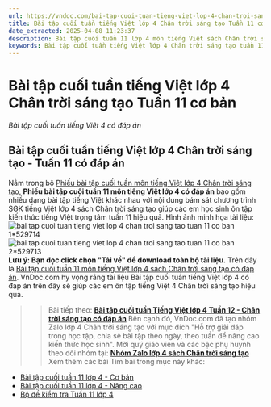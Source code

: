 ```yaml
---
url: https://vndoc.com/bai-tap-cuoi-tuan-tieng-viet-lop-4-chan-troi-sang-tao-tuan-11-co-ban-309231
title: Bài tập cuối tuần tiếng Việt lớp 4 Chân trời sáng tạo Tuần 11 cơ bản - Bài tập cuối tuần tiếng Việt 4 có đáp án - VnDoc.com
date_extracted: 2025-04-08 11:23:37
description: Bài tập cuối tuần 11 lớp 4 môn tiếng Việt sách Chân trời sáng tạo có đáp án bao gồm nhiều dạng bài luyện tập tiếng Việt 4 khác nhau.
keywords: Bài tập cuối tuần tiếng Việt lớp 4 Chân trời sáng tạo tuần 11,bài tập cuối tuần tiếng việt 4 tuần 11,bài tập cuối tuần môn tiếng việt lớp 4 Chân trời sáng tạo tuần 11,bài tập cuối tuần tiếng việt lớp 4 sách Chân trời sáng tạo tuần 11,bài tập cuối tuần 11 môn tiếng việt lớp 4 Chân trời sáng tạo,bài tập cuối tuần 11 tiếng việt 4 Chân trời sáng tạo,bài tập tiếng việt lớp 4 tuần 11,phiếu bài tập tiếng việt lớp 4 tuần 11,đề tiếng việt lớp 4 tuần 11
---
```


# Bài tập cuối tuần tiếng Việt lớp 4 Chân trời sáng tạo Tuần 11 cơ bản
 _Bài tập cuối tuần tiếng Việt 4 có đáp án_
## Bài tập cuối tuần tiếng Việt lớp 4 Chân trời sáng tạo - Tuần 11 có đáp án
Nằm trong bộ [Phiếu bài tập cuối tuần môn tiếng Việt lớp 4 Chân trời sáng tạo](<https://vndoc.com/bai-tap-cuoi-tuan-tieng-viet-lop-4-chan-troi>), **Phiếu bài tập cuối tuần 11 môn tiếng Việt lớp 4 có đáp án** bao gồm nhiều dạng bài tập tiếng Việt khác nhau với nội dung bám sát chương trình SGK tiếng Việt lớp 4  sách Chân trời sáng tạo giúp các em học sinh ôn tập kiến thức tiếng Việt trọng tâm tuần 11 hiệu quả.
Hình ảnh minh họa tài liệu:
![bai tap cuoi tuan tieng viet lop 4 chan troi sang tao tuan 11 co ban 1*529714](https://i.vdoc.vn/data/image/2023/11/10/bai-tap-cuoi-tuan-tieng-viet-lop-4-chan-troi-sang-tao-tuan-11-co-ban-1.png)![bai tap cuoi tuan tieng viet lop 4 chan troi sang tao tuan 11 co ban 2*529713](https://i.vdoc.vn/data/image/2023/11/10/bai-tap-cuoi-tuan-tieng-viet-lop-4-chan-troi-sang-tao-tuan-11-co-ban-2.png)
**Lưu ý: Bạn đọc click chọn "Tải về" để download toàn bộ tài liệu.**
Trên đây là [Bài tập cuối tuần 11 môn tiếng Việt lớp 4 sách Chân trời sáng tạo có đáp án](<https://vndoc.com/bai-tap-cuoi-tuan-tieng-viet-lop-4-chan-troi-sang-tao-tuan-11-co-ban-309231>). VnDoc.com hy vọng rằng tài liệu Bài tập cuối tuần tiếng Việt lớp 4 có đáp án trên đây sẽ giúp các em ôn tập tiếng Việt 4 Chân trời sáng tạo hiệu quả.
>> Bài tiếp theo: [**Bài tập cuối tuần Tiếng Việt lớp 4 Tuần 12 - Chân trời sáng tạo có đáp án**](<https://vndoc.com/bai-tap-cuoi-tuan-tieng-viet-lop-4-chan-troi-sang-tao-tuan-12-co-ban-309855>)
Bên cạnh đó, VnDoc.com đã tạo nhóm Zalo lớp 4 Chân trời sáng tạo với mục đích "Hỗ trợ giải đáp trong học tập, chia sẻ bài tập theo ngày, theo tuần để nâng cao kiến thức học sinh". Mời quý giáo viên và các bậc phụ huynh theo dõi nhóm tại:
**[Nhóm Zalo lớp 4 sách Chân trời sáng tạo](</goto?u=aHR0cHM6Ly96YWxvLm1lL2cvZG9handtNTQx>)**
Xem thêm các bài Tìm bài trong mục này khác:
  * [Bài tập cuối tuần 11 lớp 4 - Cơ bản](</bai-tap-cuoi-tuan-tieng-viet-lop-4-chan-troi-sang-tao-tuan-11-309378>)
  * [Bài tập cuối tuần 11 lớp 4 - Nâng cao](</bai-tap-cuoi-tuan-tieng-viet-lop-4-nang-cao-tuan-11-chan-troi-sang-tao-309386>)
  * [Bộ đề kiểm tra Tuần 11 lớp 4](</bo-de-kiem-tra-cuoi-tuan-tieng-viet-lop-4-chan-troi-sang-tao-tuan-11-309404>)

